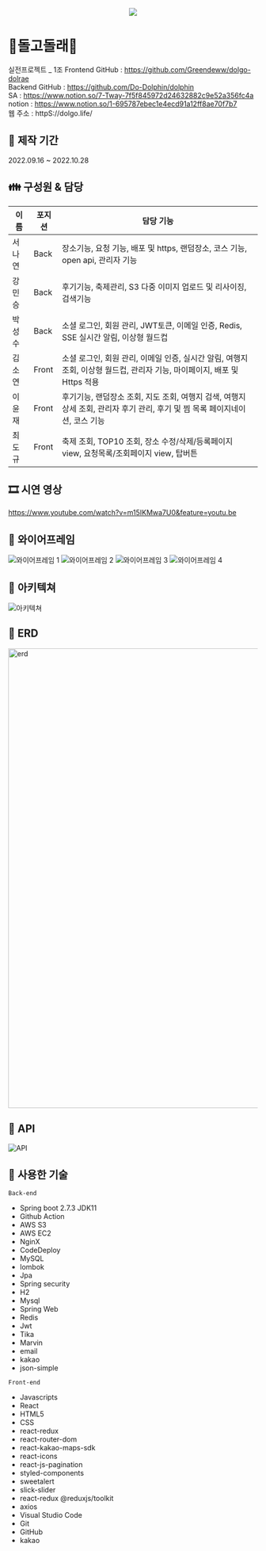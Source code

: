 <p align="center">
 <img src="https://user-images.githubusercontent.com/97495661/198329036-9b258aa5-cb1b-4d27-b8c6-7609e052f861.png">
</p>

# 🐋돌고돌래🐋

실전프로젝트 _ 1조
Frontend GitHub : https://github.com/Greendeww/dolgo-dolrae <br/>
Backend GitHub : https://github.com/Do-Dolphin/dolphin <br/>
SA : https://www.notion.so/7-Tway-7f5f845972d24632882c9e52a356fc4a<br/>
notion : https://www.notion.so/1-695787ebec1e4ecd91a12ff8ae70f7b7 <br/>
웹 주소 : httpS://dolgo.life/<br/>

## 📅 제작 기간
2022.09.16 ~ 2022.10.28

## 👪 구성원 & 담당 

|이름|포지션|담당 기능|
|------|---|---|
|서나연|Back|장소기능, 요청 기능, 배포 및 https, 랜덤장소, 코스 기능, open api, 관리자 기능|
|강민승|Back|후기기능, 축제관리, S3 다중 이미지 업로드 및 리사이징, 검색기능|
|박성수|Back|소셜 로그인, 회원 관리,  JWT토큰, 이메일 인증, Redis, SSE 실시간 알림, 이상형 월드컵 |
|김소연|Front|소셜 로그인, 회원 관리, 이메일 인증, 실시간 알림, 여행지 조회, 이상형 월드컵, 관리자 기능, 마이페이지, 배포 및 Https 적용|
|이윤재|Front|후기기능, 랜덤장소 조회, 지도 조회, 여행지 검색, 여행지 상세 조회, 관리자 후기 관리, 후기 및 찜 목록 페이지네이션, 코스 기능|
|최도규|Front|축제 조회, TOP10 조회, 장소 수정/삭제/등록페이지 view, 요청목록/조회페이지 view, 탑버튼|

## 🎞 시연 영상
https://www.youtube.com/watch?v=m15IKMwa7U0&feature=youtu.be

## 📗 와이어프레임
![와이어프레임 1](https://user-images.githubusercontent.com/110370672/198503904-2af80b03-dd1b-4153-bbff-6e19157d7ff7.png)
![와이어프레임 2](https://user-images.githubusercontent.com/110370672/198503913-d8005a04-d825-4a74-942f-97af345be210.png)
![와이어프레임 3](https://user-images.githubusercontent.com/110370672/198503927-85e41801-a6fe-48db-9825-178b47146d09.png)
![와이어프레임 4](https://user-images.githubusercontent.com/110370672/198503934-01ab7a25-8720-4bda-8c18-4d0a61e16138.png)

## 📒 아키텍쳐
![아키텍쳐](https://user-images.githubusercontent.com/97495661/198329375-c93bca10-7fb1-4d49-88b9-aab30fcef434.png)

## 📘 ERD
<img width="928" alt="erd" src="https://user-images.githubusercontent.com/110075438/198322563-120ff608-7df9-4e78-8ee2-158c5bcb288f.png">

## 📙 API
![API](https://user-images.githubusercontent.com/110370672/198503301-f184cc33-03ed-492d-b9ca-6a920f44cefc.png)

## 👷 사용한 기술
`Back-end`
- Spring boot 2.7.3 JDK11
- Github Action
- AWS S3
- AWS EC2
- NginX
- CodeDeploy
- MySQL
- lombok
- Jpa
- Spring security
- H2
- Mysql
- Spring Web
- Redis
- Jwt
- Tika
- Marvin
- email
- kakao
- json-simple

`Front-end`

- Javascripts
- React
- HTML5
- CSS
- react-redux
- react-router-dom
- react-kakao-maps-sdk
- react-icons
- react-js-pagination
- styled-components
- sweetalert 
- slick-slider
- react-redux @reduxjs/toolkit
- axios
- Visual Studio Code
- Git
- GitHub
- kakao
